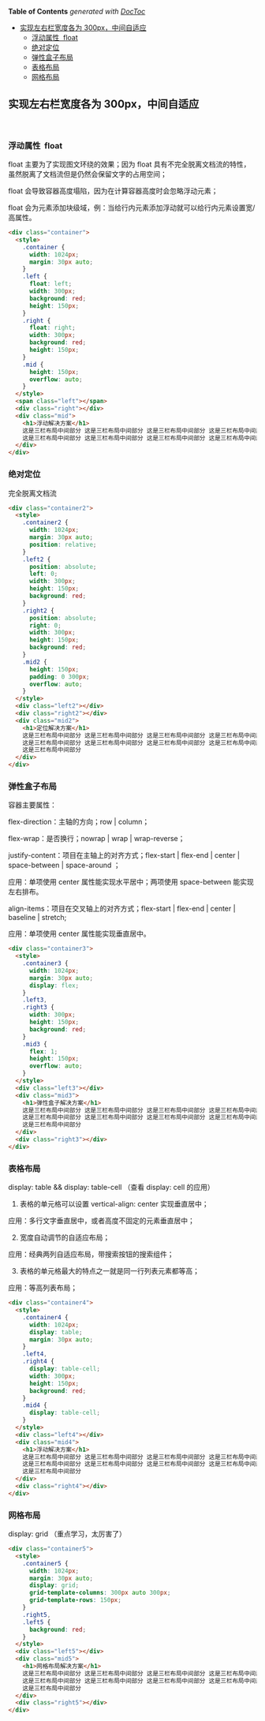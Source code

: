 <!-- START doctoc generated TOC please keep comment here to allow auto update -->
<!-- DON'T EDIT THIS SECTION, INSTEAD RE-RUN doctoc TO UPDATE -->
**Table of Contents**  *generated with [DocToc](https://github.com/thlorenz/doctoc)*

- [实现左右栏宽度各为 300px，中间自适应](#%E5%AE%9E%E7%8E%B0%E5%B7%A6%E5%8F%B3%E6%A0%8F%E5%AE%BD%E5%BA%A6%E5%90%84%E4%B8%BA-300px%E4%B8%AD%E9%97%B4%E8%87%AA%E9%80%82%E5%BA%94)
  - [浮动属性  float](#%E6%B5%AE%E5%8A%A8%E5%B1%9E%E6%80%A7-%C2%A0float)
  - [绝对定位](#%E7%BB%9D%E5%AF%B9%E5%AE%9A%E4%BD%8D)
  - [弹性盒子布局](#%E5%BC%B9%E6%80%A7%E7%9B%92%E5%AD%90%E5%B8%83%E5%B1%80)
  - [表格布局](#%E8%A1%A8%E6%A0%BC%E5%B8%83%E5%B1%80)
  - [网格布局](#%E7%BD%91%E6%A0%BC%E5%B8%83%E5%B1%80)

<!-- END doctoc generated TOC please keep comment here to allow auto update -->

## 实现左右栏宽度各为 300px，中间自适应

​

### 浮动属性  float

float 主要为了实现图文环绕的效果；因为 float 具有不完全脱离文档流的特性，虽然脱离了文档流但是仍然会保留文字的占用空间；

float 会导致容器高度塌陷，因为在计算容器高度时会忽略浮动元素；

float 会为元素添加块级域，例：当给行内元素添加浮动就可以给行内元素设置宽/高属性。

```html
<div class="container">
  <style>
    .container {
      width: 1024px;
      margin: 30px auto;
    }
    .left {
      float: left;
      width: 300px;
      background: red;
      height: 150px;
    }
    .right {
      float: right;
      width: 300px;
      background: red;
      height: 150px;
    }
    .mid {
      height: 150px;
      overflow: auto;
    }
  </style>
  <span class="left"></span>
  <div class="right"></div>
  <div class="mid">
    <h1>浮动解决方案</h1>
    这是三栏布局中间部分 这是三栏布局中间部分 这是三栏布局中间部分 这是三栏布局中间部分 这是三栏布局中间部分
    这是三栏布局中间部分 这是三栏布局中间部分 这是三栏布局中间部分 这是三栏布局中间部分
  </div>
</div>
```

### 绝对定位

完全脱离文档流

```html
<div class="container2">
  <style>
    .container2 {
      width: 1024px;
      margin: 30px auto;
      position: relative;
    }
    .left2 {
      position: absolute;
      left: 0;
      width: 300px;
      height: 150px;
      background: red;
    }
    .right2 {
      position: absolute;
      right: 0;
      width: 300px;
      height: 150px;
      background: red;
    }
    .mid2 {
      height: 150px;
      padding: 0 300px;
      overflow: auto;
    }
  </style>
  <div class="left2"></div>
  <div class="right2"></div>
  <div class="mid2">
    <h1>定位解决方案</h1>
    这是三栏布局中间部分 这是三栏布局中间部分 这是三栏布局中间部分 这是三栏布局中间部分 这是三栏布局中间部分
    这是三栏布局中间部分 这是三栏布局中间部分 这是三栏布局中间部分 这是三栏布局中间部分 这是三栏布局中间部分
    这是三栏布局中间部分
  </div>
</div>
```

### 弹性盒子布局

容器主要属性：

flex-direction：主轴的方向；row | column；

flex-wrap：是否换行；nowrap | wrap | wrap-reverse；

justify-content：项目在主轴上的对齐方式；flex-start | flex-end | center | space-between | space-around ；

应用：单项使用 center 属性能实现水平居中；两项使用 space-between 能实现左右排布。

align-items：项目在交叉轴上的对齐方式；flex-start | flex-end | center | baseline | stretch;

应用：单项使用 center 属性能实现垂直居中。

```html
<div class="container3">
  <style>
    .container3 {
      width: 1024px;
      margin: 30px auto;
      display: flex;
    }
    .left3,
    .right3 {
      width: 300px;
      height: 150px;
      background: red;
    }
    .mid3 {
      flex: 1;
      height: 150px;
      overflow: auto;
    }
  </style>
  <div class="left3"></div>
  <div class="mid3">
    <h1>弹性盒子解决方案</h1>
    这是三栏布局中间部分 这是三栏布局中间部分 这是三栏布局中间部分 这是三栏布局中间部分 这是三栏布局中间部分
    这是三栏布局中间部分 这是三栏布局中间部分 这是三栏布局中间部分 这是三栏布局中间部分 这是三栏布局中间部分
    这是三栏布局中间部分
  </div>
  <div class="right3"></div>
</div>
```

### 表格布局

display: table && display: table-cell （查看 display: cell 的应用）

1. 表格的单元格可以设置 vertical-align: center 实现垂直居中；

应用：多行文字垂直居中，或者高度不固定的元素垂直居中；

2. 宽度自动调节的自适应布局；

应用：经典两列自适应布局，带搜索按钮的搜索组件；

3. 表格的单元格最大的特点之一就是同一行列表元素都等高；

应用：等高列表布局；

```html
<div class="container4">
  <style>
    .container4 {
      width: 1024px;
      display: table;
      margin: 30px auto;
    }
    .left4,
    .right4 {
      display: table-cell;
      width: 300px;
      height: 150px;
      background: red;
    }
    .mid4 {
      display: table-cell;
    }
  </style>
  <div class="left4"></div>
  <div class="mid4">
    <h1>浮动解决方案</h1>
    这是三栏布局中间部分 这是三栏布局中间部分 这是三栏布局中间部分 这是三栏布局中间部分 这是三栏布局中间部分
    这是三栏布局中间部分 这是三栏布局中间部分 这是三栏布局中间部分 这是三栏布局中间部分 这是三栏布局中间部分
    这是三栏布局中间部分
  </div>
  <div class="right4"></div>
</div>
```

### 网格布局

display: grid （重点学习，太厉害了）

```html
<div class="container5">
  <style>
    .container5 {
      width: 1024px;
      margin: 30px auto;
      display: grid;
      grid-template-columns: 300px auto 300px;
      grid-template-rows: 150px;
    }
    .right5,
    .left5 {
      background: red;
    }
  </style>
  <div class="left5"></div>
  <div class="mid5">
    <h1>网格布局解决方案</h1>
    这是三栏布局中间部分 这是三栏布局中间部分 这是三栏布局中间部分 这是三栏布局中间部分 这是三栏布局中间部分
    这是三栏布局中间部分 这是三栏布局中间部分 这是三栏布局中间部分 这是三栏布局中间部分 这是三栏布局中间部分
    这是三栏布局中间部分
  </div>
  <div class="right5"></div>
</div>
```

​
